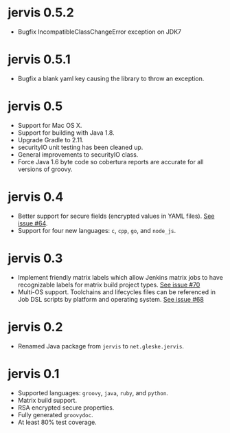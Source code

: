 # jervis 0.5.2

* Bugfix IncompatibleClassChangeError exception on JDK7

# jervis 0.5.1

* Bugfix a blank yaml key causing the library to throw an exception.

# jervis 0.5

* Support for Mac OS X.
* Support for building with Java 1.8.
* Upgrade Gradle to 2.11.
* securityIO unit testing has been cleaned up.
* General improvements to securityIO class.
* Force Java 1.6 byte code so cobertura reports are accurate for all versions of
  groovy.

# jervis 0.4

* Better support for secure fields (encrypted values in YAML files).  [See issue
  #64][#64].
* Support for four new languages: `c`, `cpp`, `go`, and `node_js`.

# jervis 0.3

* Implement friendly matrix labels which allow Jenkins matrix jobs to have
  recognizable labels for matrix build project types.  [See issue #70][#70]
* Multi-OS support.  Toolchains and lifecycles files can be referenced in Job
  DSL scripts by platform and operating system.  [See issue #68][#68]

# jervis 0.2

* Renamed Java package from `jervis` to `net.gleske.jervis`.

# jervis 0.1

* Supported languages: `groovy`, `java`, `ruby`, and `python`.
* Matrix build support.
* RSA encrypted secure properties.
* Fully generated `groovydoc`.
* At least 80% test coverage.

[#64]: https://github.com/samrocketman/jervis/issues/64
[#68]: https://github.com/samrocketman/jervis/issues/68
[#70]: https://github.com/samrocketman/jervis/issues/70
